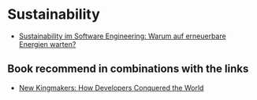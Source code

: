 # Sustainability

* [Sustainability im Software Engineering: Warum auf erneuerbare Energien warten? ]( https://heise.de/-6029217)

## Book recommend in combinations with the links
* [New Kingmakers: How Developers Conquered the World  ](https://www.amazon.de/dp/1449356346/ref=cm_sw_em_r_mt_dp_YDT29D3G2NJ7B359RGS8)
